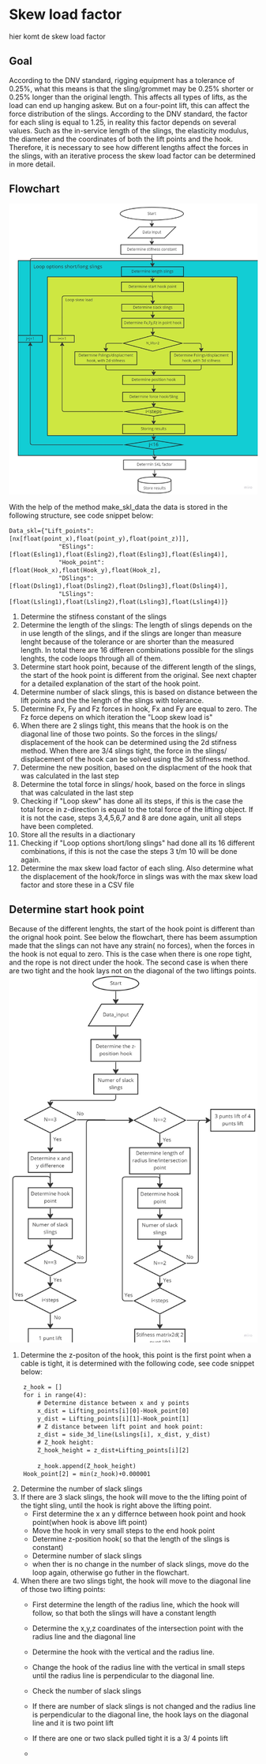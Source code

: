 # Skew load factor 
hier komt de skew load factor


## Goal
According to the DNV standard, rigging equipment has a tolerance of 0.25%, what this means is that the sling/grommet may be 0.25% shorter or 0.25% longer than the original length. This affects all types of lifts, as the load can end up hanging askew. But on a four-point lift, this can affect the force distribution of the slings. According to the DNV standard, the factor for each sling is equal to 1.25, in reality this factor depends on several values. Such as the in-service length of the slings, the elasticity modulus, the diameter and the coordinates of both the lift points and the hook. Therefore, it is necessary to see how different lengths affect the forces in the slings, with an iterative process the skew load factor can be determined in more detail.


## Flowchart
![This is a image](/Images/Flowchart_skl.jpg)

With the help of the method make_skl_data the data is stored in the following structure, see code snippet below: 

```
Data_skl={"Lift_points": [nx[float(point_x),float(point_y),float(point_z)]],
              "ESlings": [float(Esling1),float(Esling2),float(Esling3],float(Esling4)],
              "Hook_point": [float(Hook_x),float(Hook_y),float(Hook_z],
              "DSlings": [float(Dsling1),float(Dsling2),float(Dsling3],float(Dsling4)],
              "LSlings": [float(Lsling1),float(Lsling2),float(Lsling3],float(Lsling4)]}
```
1. Determine the stifness constant of the slings 
2. Determine the length of the slings: 
    The length of slings depends on the in use length of the slings, and if the slings are longer than measure lenght because of the tolerance or are shorter than the measured length. In total there are 16 differen combinations possible for the slings lenghts, the code loops through all of them.
3. Determine start hook point, because of the different length of the slings, the start of the hook point is different from the original. See next chapter for a detailed explanation of the start of the hook point.
4. Determine number of slack slings, this is based on distance between the lift points and the the length of the slings with tolerance. 
5. Determine Fx, Fy and Fz forces in hook, Fx and Fy are equal to zero. The Fz force depens on which iteration the "Loop skew load is"
6. When there are 2 slings tight, this means that the hook is on the diagonal line of those two points. So the forces in the slings/ displacement of the hook can be determined using the 2d stifness method. When there are 3/4 slings tight, the force in the slings/ displacement of the hook can be solved using the 3d stifness method.
7. Determine the new position, based on the displacment of the hook that was calculated in the last step
8. Determine the total force in slings/ hook, based on the force in slings that was calculated in the last step
9. Checking if "Loop skew" has done all its steps, if this is the case the total force in z-direction is equal to the total force of the lifting object. If it is not the case, steps 3,4,5,6,7 and 8 are done again, unit all steps have been completed.
10. Store all the results in a diactionary
11. Checking if "Loop options short/long slings" had done all its 16 different combinations, if this is not the case the steps 3 t/m 10 will be done again.
12. Determine the max skew load factor of each sling. Also determine what the displacement of the hook/force in slings was with the max skew load factor and store these in a CSV file

## Determine start hook point 
Because of the different lenghts, the start of the hook point is different than the orignal hook point.  See below the flowchart, there has beem assumption made that the slings can not have any strain( no forces), when the forces in the hook is not equal to zero. This is the case when there is one rope tight, and the rope is not direct under the hook. The second case is when there are two tight and the hook lays not on the diagonal of the two liftings points.
![This is a image](/Images/Flowchart_start_hook_point.jpg)

1. Determine the z-positon of the hook, this point is the first point when a cable is tight, it is determined with the following code, see code snippet below: 
```
    z_hook = []
    for i in range(4):
        # Determine distance between x and y points
        x_dist = Lifting_points[i][0]-Hook_point[0]
        y_dist = Lifting_points[i][1]-Hook_point[1]
        # Z distance between lift point and hook point:
        z_dist = side_3d_line(Lslings[i], x_dist, y_dist)
        # Z_hook height:
        Z_hook_height = z_dist+Lifting_points[i][2]

        z_hook.append(Z_hook_height)
    Hook_point[2] = min(z_hook)+0.000001

```
2. Determine the number of slack slings
3. If there are 3 slack slings, the hook will move to the the lifting point of the tight sling, until the hook is right above the lifting point. 
    - First determine the x an y differnce between hook point and hook point(when hook is above lift point)
    - Move the hook in very small steps to the end hook point
    - Determine z-position hook( so that the length of the slings is constant)
    - Determine number of slack slings
    - when ther is no change in the number of slack slings, move do the loop again, otherwise go futher in the flowchart.
4. When there are two slings tight, the hook will move to the diagonal line of those two lifting points:
    - First determine the length of the radius line, which the hook will follow, so that both the slings will have a constant length
    - Determine the x,y,z coardinates of the intersection point with the radius line and the diagonal line 
    - Determine the hook with the vertical and the radius line. 
    - Change the hook of the radius line with the vertical in small steps until the radius line is perpendicular to the diagonal line.
    - Check the number of slack slings
    - If there are number of slack slings is not changed and the radius line is perpendicular to the diagonal line, the hook lays on the diagonal line and it is two point lift
    - If there are one or two slack pulled tight it is a 3/ 4 points lift

    -

